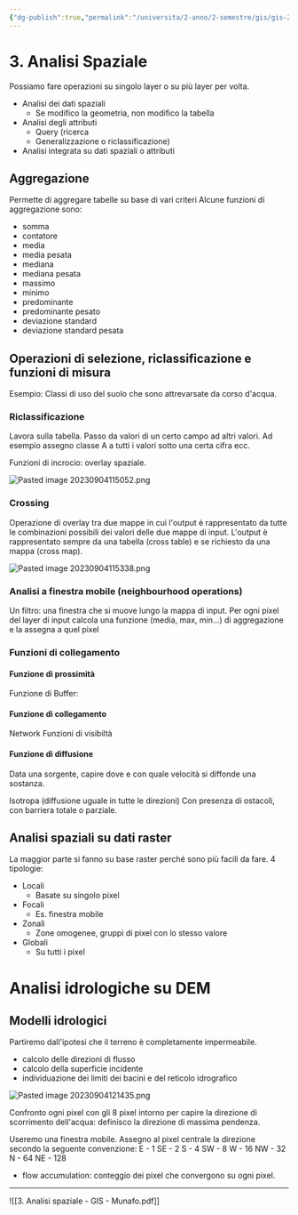 ```yaml
---
{"dg-publish":true,"permalink":"/universita/2-anno/2-semestre/gis/gis-2/appunti/3-analisi-spaziale/"}
---
```


# 3. Analisi Spaziale
Possiamo fare operazioni su singolo layer o su più layer per volta.

- Analisi dei dati spaziali
	- Se modifico la geometria, non modifico la tabella
- Analisi degli attributi
	- Query (ricerca
	- Generalizzazione o riclassificazione)
- Analisi integrata su dati spaziali o attributi


## Aggregazione
Permette di aggregare tabelle su base di vari criteri
Alcune funzioni di aggregazione sono:
- somma
- contatore
- media
- media pesata
- mediana
- mediana pesata
- massimo
- minimo
- predominante
- predominante pesato
- deviazione standard
- deviazione standard pesata

## Operazioni di selezione, riclassificazione e funzioni di misura
Esempio: Classi di uso del suolo che sono attrevarsate da corso d'acqua.

### Riclassificazione
Lavora sulla tabella.
Passo da valori di un certo campo ad altri valori. 
Ad esempio assegno classe A a tutti i valori sotto una certa cifra ecc.

Funzioni di incrocio: overlay spaziale.

![Pasted image 20230904115052.png](/img/user/Universit%C3%A0/2%C2%B0%20anno/2%C2%B0%20Semestre/GIS/GIS%202/Appunti/allegati/Pasted%20image%2020230904115052.png)

### Crossing
Operazione di overlay tra due mappe in cui l'output è rappresentato da tutte le combinazioni possibili dei valori delle due mappe di input.
L'output è rappresentato sempre da una tabella (cross table) e se richiesto da una mappa (cross map).

![Pasted image 20230904115338.png](/img/user/Universit%C3%A0/2%C2%B0%20anno/2%C2%B0%20Semestre/GIS/GIS%202/Appunti/allegati/Pasted%20image%2020230904115338.png)

### Analisi a finestra mobile (neighbourhood operations)

Un filtro: una finestra che si muove lungo la mappa di input. Per ogni pixel del layer di input calcola una funzione (media, max, min...) di aggregazione e la assegna a quel pixel

### Funzioni di collegamento
#### Funzione di prossimità
Funzione di Buffer:

#### Funzione di collegamento 
Network
Funzioni di visibiltà
#### Funzione di diffusione
Data una sorgente, capire dove e con quale velocità si diffonde una sostanza. 

Isotropa (diffusione uguale in tutte le direzioni)
Con presenza di ostacoli, con barriera totale o parziale.

## Analisi spaziali su dati raster
La maggior parte si fanno su base raster perché sono più facili da fare.
4 tipologie:
- Locali
	- Basate su singolo pixel
- Focali
	- Es. finestra mobile
- Zonali
	- Zone omogenee, gruppi di pixel con lo stesso valore
- Globali
	- Su tutti i pixel


# Analisi idrologiche su DEM
## Modelli idrologici
Partiremo dall'ipotesi che il terreno è completamente impermeabile.
- calcolo delle direzioni di flusso
- calcolo della superficie incidente
- individuazione dei limiti dei bacini e del reticolo idrografico

![Pasted image 20230904121435.png](/img/user/Universit%C3%A0/2%C2%B0%20anno/2%C2%B0%20Semestre/GIS/GIS%202/Appunti/allegati/Pasted%20image%2020230904121435.png)

Confronto ogni pixel con gli 8 pixel intorno per capire la direzione di scorrimento dell'acqua: definisco la direzione di massima pendenza.

Useremo una finestra mobile. 
Assegno al pixel centrale la direzione secondo la seguente convenzione:
E - 1
SE - 2
S - 4
SW - 8
W - 16
NW - 32
N - 64
NE - 128

- flow accumulation: conteggio dei pixel che convergono su ogni pixel.

___


![[3. Analisi spaziale - GIS - Munafo.pdf]]